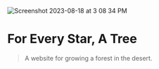 ![Screenshot 2023-08-18 at 3 08 34 PM](https://github.com/billimarie/for-every-star-a-tree/assets/6895471/74ccec68-6b34-47d7-b7bf-527268ca21c2)

# For Every Star, A Tree
> A website for growing a forest in the desert.
